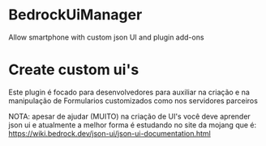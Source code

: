 # BedrockUiManager
Allow smartphone with custom json UI and plugin add-ons

# Create custom ui's

Este plugin é focado para desenvolvedores para auxiliar na criação e na manipulação de Formularios customizados como nos servidores parceiros

NOTA: apesar de ajudar (MUITO) na criação de UI's você deve aprender json ui e atualmente a melhor forma é estudando no site da mojang
que é: https://wiki.bedrock.dev/json-ui/json-ui-documentation.html 
